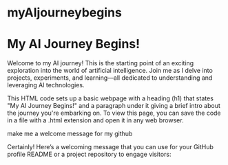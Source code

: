 # myAIjourneybegins<!DOCTYPE html>
<html lang="en">
<head>
    <meta charset="UTF-8">
    <meta name="viewport" content="width=device-width, initial-scale=1.0">
    <title>My AI Journey Begins!</title>
</head>
<body>
    <h1>My AI Journey Begins!</h1>
    <p>Welcome to my AI journey! This is the starting point of an exciting exploration into the world of artificial intelligence. Join me as I delve into projects, experiments, and learning—all dedicated to understanding and leveraging AI technologies.</p>
</body>
</html>
This HTML code sets up a basic webpage with a heading (h1) that states "My AI Journey Begins!" and a paragraph under it giving a brief intro about the journey you're embarking on. To view this page, you can save the code in a file with a .html extension and open it in any web browser.

make me a welcome message for my github

Certainly! Here’s a welcoming message that you can use for your GitHub profile README or a project repository to engage visitors:

